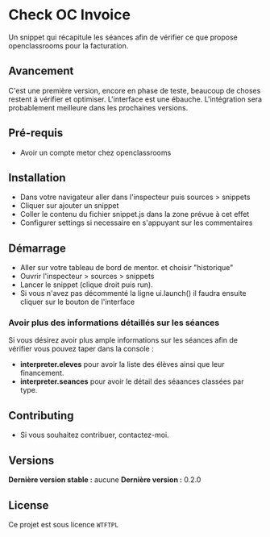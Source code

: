 # Check OC Invoice


Un snippet qui récapitule les séances afin de vérifier ce que propose openclassrooms pour la facturation.

## Avancement

C'est une première version, encore en phase de teste, beaucoup de choses restent à vérifier et optimiser.
L'interface est une ébauche. L'intégration sera probablement meilleure dans les prochaines versions.

## Pré-requis

- Avoir un compte metor chez openclassrooms

## Installation

- Dans votre navigateur aller dans l'inspecteur puis sources > snippets
- Cliquer sur ajouter un snippet
- Coller le contenu du fichier snippet.js dans la zone prévue à cet effet
- Configurer settings si necessaire en s'appuyant sur les commentaires

## Démarrage

- Aller sur votre tableau de bord de mentor. et choisir "historique"
- Ouvrir l'inspecteur > sources > snippets
- Lancer le snippet (clique droit puis run).
- Si vous n'avez pas décommenté la ligne ui.launch() il faudra ensuite cliquer sur le bouton de l'interface

### Avoir plus des informations détaillés sur les séances

Si vous désirez avoir plus ample informations sur les séances afin de vérifier vous pouvez taper dans la console :

- **interpreter.eleves**  pour avoir la liste des élèves ainsi que leur financement.
- **interpreter.seances**  pour avoir le détail des séaances classées par type.

## Contributing

- Si vous souhaitez contribuer, contactez-moi.

## Versions

**Dernière version stable :** aucune
**Dernière version :** 0.2.0

## License

Ce projet est sous licence ``WTFTPL``
